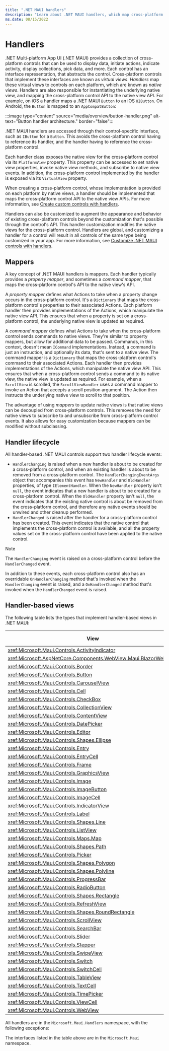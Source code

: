 ```yaml
---
title: ".NET MAUI handlers"
description: "Learn about .NET MAUI handlers, which map cross-platform controls to performant native controls on each platform."
ms.date: 08/15/2022
---
```


# Handlers

.NET Multi-platform App UI (.NET MAUI) provides a collection of cross-platform controls that can be used to display data, initiate actions, indicate activity, display collections, pick data, and more. Each control has an interface representation, that abstracts the control. Cross-platform controls that implement these interfaces are known as *virtual views*. *Handlers* map these virtual views to controls on each platform, which are known as *native views*. Handlers are also responsible for instantiating the underlying native view, and mapping the cross-platform control API to the native view API. For example, on iOS a handler maps a .NET MAUI `Button` to an iOS `UIButton`. On Android, the `Button` is mapped to an `AppCompatButton`:

:::image type="content" source="media/overview/button-handler.png" alt-text="Button handler architecture." border="false":::

.NET MAUI handlers are accessed through their control-specific interface, such as `IButton` for a `Button`. This avoids the cross-platform control having to reference its handler, and the handler having to reference the cross-platform control.

Each handler class exposes the native view for the cross-platform control via its `PlatformView` property. This property can be accessed to set native view properties, invoke native view methods, and subscribe to native view events. In addition, the cross-platform control implemented by the handler is exposed via its `VirtualView` property.

When creating a cross-platform control, whose implementation is provided on each platform by native views, a handler should be implemented that maps the cross-platform control API to the native view APIs. For more information, see [Create custom controls with handlers](create.md).

Handlers can also be customized to augment the appearance and behavior of existing cross-platform controls beyond the customization that's possible through the control's API. This handler customization modifies the native views for the cross-platform control. Handlers are global, and customizing a handler for a control will result in all controls of the same type being customized in your app. For more information, see [Customize .NET MAUI controls with handlers](customize.md).

## Mappers

A key concept of .NET MAUI handlers is mappers. Each handler typically provides a *property mapper*, and sometimes a *command mapper*, that maps the cross-platform control's API to the native view's API.

A *property mapper* defines what Actions to take when a property change occurs in the cross-platform control. It's a `Dictionary` that maps the cross-platform control's properties to their associated Actions. Each platform handler then provides implementations of the Actions, which manipulate the native view API. This ensures that when a property is set on a cross-platform control, the underlying native view is updated as required.

A *command mapper* defines what Actions to take when the cross-platform control sends commands to native views. They're similar to property mappers, but allow for additional data to be passed. Commands, in this context, doesn't mean `ICommand` implementations. Instead, a command is just an instruction, and optionally its data, that's sent to a native view. The command mapper is a `Dictionary` that maps the cross-platform control's command to their associated Actions. Each handler then provides implementations of the Actions, which manipulate the native view API. This ensures that when a cross-platform control sends a command to its native view, the native view is updated as required. For example, when a `ScrollView` is scrolled, the `ScrollViewHandler` uses a command mapper to invoke an Action that accepts a scroll position argument. The Action then instructs the underlying native view to scroll to that position.

The advantage of using *mappers* to update native views is that native views can be decoupled from cross-platform controls. This removes the need for native views to subscribe to and unsubscribe from cross-platform control events. It also allows for easy customization because mappers can be modified without subclassing.

## Handler lifecycle

All handler-based .NET MAUI controls support two handler lifecycle events:

- `HandlerChanging` is raised when a new handler is about to be created for a cross-platform control, and when an existing handler is about to be removed from a cross-platform control. The `HandlerChangingEventArgs` object that accompanies this event has `NewHandler` and `OldHandler` properties, of type `IElementHandler`. When the `NewHandler` property isn't `null`, the event indicates that a new handler is about to be created for a cross-platform control. When the `OldHandler` property isn't `null`, the event indicates that the existing native control is about be removed from the cross-platform control, and therefore any native events should be unwired and other cleanup performed.
- `HandlerChanged` is raised after the handler for a cross-platform control has been created. This event indicates that the native control that implements the cross-platform control is available, and all the property values set on the cross-platform control have been applied to the native control.

> [!NOTE]
> The `HandlerChanging` event is raised on a cross-platform control before the `HandlerChanged` event.

In addition to these events, each cross-platform control also has an overridable `OnHandlerChanging` method that's invoked when the `HandlerChanging` event is raised, and a `OnHandlerChanged` method that's invoked when the `HandlerChanged` event is raised.

## Handler-based views

The following table lists the types that implement handler-based views in .NET MAUI:

| View | Interface | Handler | Property Mapper | Command Mapper |
| -- | -- | -- | -- | -- |
| <xref:Microsoft.Maui.Controls.ActivityIndicator> | `IActivityIndicator` | <xref:Microsoft.Maui.Handlers.ActivityIndicatorHandler> | `Mapper` | `CommandMapper` |
| <xref:Microsoft.AspNetCore.Components.WebView.Maui.BlazorWebView> | `IBlazorWebView` | <xref:Microsoft.AspNetCore.Components.WebView.Maui.BlazorWebViewHandler> | <xref:Microsoft.AspNetCore.Components.WebView.Maui.BlazorWebViewandler.BlazorWebViewMapper> | |
| <xref:Microsoft.Maui.Controls.Border> | `IBorderView` | <xref:Microsoft.Maui.Handlers.BorderHandler> | `Mapper` | `CommandMapper` |
| <xref:Microsoft.Maui.Controls.Button> | `IButton` | <xref:Microsoft.Maui.Handlers.ButtonHandler> | `ImageButtonMapper`. `TextButtonMapper`, `Mapper` | `CommandMapper` |
| <xref:Microsoft.Maui.Controls.CarouselView> | | <xref:Microsoft.Maui.Controls.Handlers.Items.CarouselViewHandler> | `Mapper` | |
| <xref:Microsoft.Maui.Controls.Cell> | | `CellRenderer` | `Mapper` | `CommandMapper` |
| <xref:Microsoft.Maui.Controls.CheckBox> | `ICheckBox` | <xref:Microsoft.Maui.Handlers.CheckBoxHandler> | `Mapper` | `CommandMapper` |
| <xref:Microsoft.Maui.Controls.CollectionView> |  | <xref:Microsoft.Maui.Controls.Handlers.Items.CollectionViewHandler> | `Mapper` | |
| <xref:Microsoft.Maui.Controls.ContentView> | `IContentView` | <xref:Microsoft.Maui.Handlers.ContentViewHandler> | `Mapper` | `CommandMapper` |
| <xref:Microsoft.Maui.Controls.DatePicker> | `IDatePicker` | <xref:Microsoft.Maui.Handlers.DatePickerHandler> | `Mapper` | `CommandMapper` |
| <xref:Microsoft.Maui.Controls.Editor> | `IEditor` | <xref:Microsoft.Maui.Handlers.EditorHandler> | `Mapper` | `CommandMapper` |
| <xref:Microsoft.Maui.Controls.Shapes.Ellipse> | | `ShapeViewHandler` | `Mapper` | `CommandMapper` |
| <xref:Microsoft.Maui.Controls.Entry> | `IEntry` | <xref:Microsoft.Maui.Handlers.EntryHandler> | `Mapper` | `CommandMapper` |
| <xref:Microsoft.Maui.Controls.EntryCell> | | `EntryCellRenderer` | `Mapper` | `CommandMapper` |
| <xref:Microsoft.Maui.Controls.Frame> | | `FrameRenderer` | `Mapper` | `CommandMapper` |
| <xref:Microsoft.Maui.Controls.GraphicsView> | `IGraphicsView` | <xref:Microsoft.Maui.Handlers.GraphicsViewHandler> | `Mapper` | `CommandMapper` |
| <xref:Microsoft.Maui.Controls.Image> | `IImage` | <xref:Microsoft.Maui.Handlers.ImageHandler> | `Mapper` | `CommandMapper` |
| <xref:Microsoft.Maui.Controls.ImageButton> | `IImageButton` | <xref:Microsoft.Maui.Handlers.ImageButtonHandler> | `ImageMapper`, `Mapper` | |
| <xref:Microsoft.Maui.Controls.ImageCell> | | `ImageCellRenderer` | `Mapper` | `CommandMapper` |
| <xref:Microsoft.Maui.Controls.IndicatorView> | `IIndicatorView` | <xref:Microsoft.Maui.Handlers.IndicatorViewHandler> | `Mapper` | `CommandMapper` |
| <xref:Microsoft.Maui.Controls.Label> | `ILabel` | <xref:Microsoft.Maui.Handlers.LabelHandler> | `Mapper` | `CommandMapper` |
| <xref:Microsoft.Maui.Controls.Shapes.Line> | | <xref:Microsoft.Maui.Controls.Handlers.LineHandler> | `Mapper` | |
| <xref:Microsoft.Maui.Controls.ListView> | | `ListViewRenderer` | `Mapper` | `CommandMapper` |
| <xref:Microsoft.Maui.Controls.Maps.Map> | `IMap` | <xref:Microsoft.Maui.Maps.Handlers.MapHandler> | `Mapper` | `CommandMapper` |
| <xref:Microsoft.Maui.Controls.Shapes.Path> | | <xref:Microsoft.Maui.Controls.Handlers.PathHandler> | `Mapper` | |
| <xref:Microsoft.Maui.Controls.Picker> | `IPicker` | <xref:Microsoft.Maui.Handlers.PickerHandler> | `Mapper` | `CommandMapper` |
| <xref:Microsoft.Maui.Controls.Shapes.Polygon> | | <xref:Microsoft.Maui.Controls.Handlers.PolygonHandler> | `Mapper` | |
| <xref:Microsoft.Maui.Controls.Shapes.Polyline> | | <xref:Microsoft.Maui.Controls.Handlers.PolylineHandler> | `Mapper` | |
| <xref:Microsoft.Maui.Controls.ProgressBar> | `IProgress` | <xref:Microsoft.Maui.Handlers.ProgressBarHandler> | `Mapper` | `CommandMapper` |
| <xref:Microsoft.Maui.Controls.RadioButton> | `IRadioButton` | <xref:Microsoft.Maui.Handlers.RadioButtonHandler> | `Mapper` | `CommandMapper` |
| <xref:Microsoft.Maui.Controls.Shapes.Rectangle> | | <xref:Microsoft.Maui.Controls.Handlers.RectangleHandler> | `Mapper` | |
| <xref:Microsoft.Maui.Controls.RefreshView> | `IRefreshView` | <xref:Microsoft.Maui.Handlers.RefreshViewHandler> | `Mapper` | `CommandMapper` |
| <xref:Microsoft.Maui.Controls.Shapes.RoundRectangle> | | <xref:Microsoft.Maui.Controls.Handlers.RoundRectangleHandler> | `Mapper` | |
| <xref:Microsoft.Maui.Controls.ScrollView> | `IScrollView` | <xref:Microsoft.Maui.Handlers.ScrollViewHandler> | `Mapper` | `CommandMapper` |
| <xref:Microsoft.Maui.Controls.SearchBar> | `ISearchBar` | <xref:Microsoft.Maui.Handlers.SearchBarHandler> | `Mapper` | `CommandMapper` |
| <xref:Microsoft.Maui.Controls.Slider> | `ISlider` | <xref:Microsoft.Maui.Handlers.SliderHandler> | `Mapper` | `CommandMapper` |
| <xref:Microsoft.Maui.Controls.Stepper> | `IStepper` | <xref:Microsoft.Maui.Handlers.StepperHandler> | `Mapper` | `CommandMapper` |
| <xref:Microsoft.Maui.Controls.SwipeView> | `ISwipeView` | <xref:Microsoft.Maui.Handlers.SwipeViewHandler> | `Mapper` | `CommandMapper` |
| <xref:Microsoft.Maui.Controls.Switch> | `ISwitch` | <xref:Microsoft.Maui.Handlers.SwitchHandler> | `Mapper` | `CommandMapper` |
| <xref:Microsoft.Maui.Controls.SwitchCell> | | `SwitchCellRenderer` | `Mapper` | `CommandMapper` |
| <xref:Microsoft.Maui.Controls.TableView> | | `TableViewRenderer` | `Mapper` | `CommandMapper` |
| <xref:Microsoft.Maui.Controls.TextCell> | | `TextCellRenderer` | `Mapper` | `CommandMapper` |
| <xref:Microsoft.Maui.Controls.TimePicker> | `ITimePicker` | <xref:Microsoft.Maui.Handlers.TimePickerHandler> | `Mapper` | `CommandMapper` |
| <xref:Microsoft.Maui.Controls.ViewCell> | | `ViewCellRenderer` | `Mapper` | `CommandMapper` |
| <xref:Microsoft.Maui.Controls.WebView> | `IWebView` | <xref:Microsoft.Maui.Handlers.WebViewHandler> | `Mapper` | `CommandMapper` |

All handlers are in the `Microsoft.Maui.Handlers` namespace, with the following exceptions:

The interfaces listed in the table above are in the `Microsoft.Maui` namespace.

<!-- Remove the text above once there are API docs that can be linked into -->
